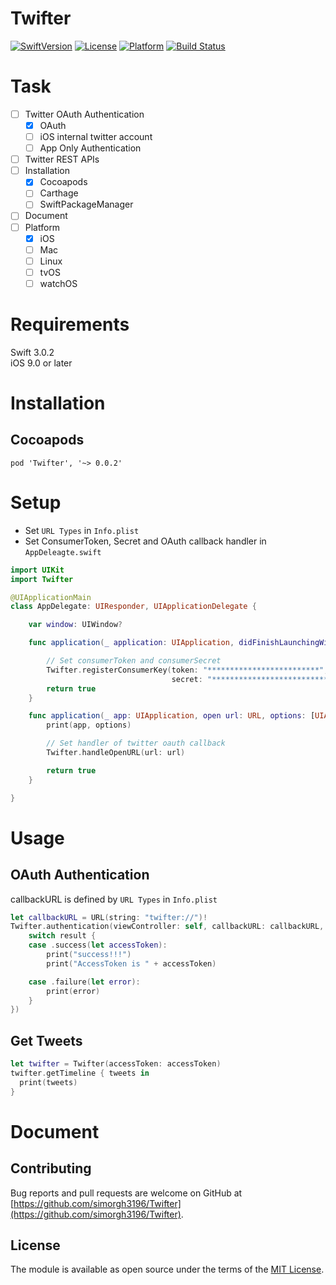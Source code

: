 # Twifter

[![SwiftVersion](https://img.shields.io/badge/Swift-3.0.2-blue.svg?style=flat)](https://github.com/apple/swift)
[![License](https://img.shields.io/badge/license-MIT-blue.svg?style=flat)](https://github.com/apple/swift)
[![Platform](https://img.shields.io/badge/platform-iOS-green.svg?style=flat)](https://github.com/apple/swift)
[![Build Status](https://travis-ci.org/simorgh3196/Twifter.svg?branch=master)](https://travis-ci.org/simorgh3196/Twifter)

# Task
- [ ] Twitter OAuth Authentication
  - [x] OAuth
  - [ ] iOS internal twitter account
  - [ ] App Only Authentication
- [ ] Twitter REST APIs
- [ ] Installation
  - [x] Cocoapods
  - [ ] Carthage
  - [ ] SwiftPackageManager
- [ ] Document
- [ ] Platform
  - [x] iOS
  - [ ] Mac
  - [ ] Linux
  - [ ] tvOS
  - [ ] watchOS

# Requirements
Swift 3.0.2  
iOS 9.0 or later

# Installation

## Cocoapods
```
pod 'Twifter', '~> 0.0.2' 
```

<!-- 
## Carthage
```
github 'simorgh3196/Twifter'
```
-->

# Setup
- Set `URL Types` in `Info.plist`
- Set ConsumerToken, Secret and OAuth callback handler in `AppDeleagte.swift`
```swift
import UIKit
import Twifter

@UIApplicationMain
class AppDelegate: UIResponder, UIApplicationDelegate {

    var window: UIWindow?

    func application(_ application: UIApplication, didFinishLaunchingWithOptions launchOptions: [UIApplicationLaunchOptionsKey: Any]?) -> Bool {

        // Set consumerToken and consumerSecret
        Twifter.registerConsumerKey(token: "*************************",
                                    secret: "**************************************************")
        return true
    }

    func application(_ app: UIApplication, open url: URL, options: [UIApplicationOpenURLOptionsKey : Any] = [:]) -> Bool {
        print(app, options)

        // Set handler of twitter oauth callback
        Twifter.handleOpenURL(url: url)

        return true
    }

}
```

# Usage

## OAuth Authentication
callbackURL is defined by `URL Types` in `Info.plist`
```swift
let callbackURL = URL(string: "twifter://")!
Twifter.authentication(viewController: self, callbackURL: callbackURL, handler: { result in
    switch result {
    case .success(let accessToken):
        print("success!!!")
        print("AccessToken is " + accessToken)

    case .failure(let error):
        print(error)
    }
})
```

## Get Tweets
```swift
let twifter = Twifter(accessToken: accessToken)
twifter.getTimeline { tweets in
  print(tweets)
}
```

# Document

## Contributing
Bug reports and pull requests are welcome on GitHub at [https://github.com/simorgh3196/Twifter](https://github.com/simorgh3196/Twifter).

## License
The module is available as open source under the terms of the [MIT License](http://opensource.org/licenses/MIT).
